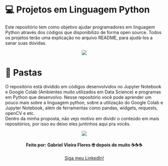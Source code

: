 # 💻 Projetos em Linguagem Python
Este repositório tem como objetivo ajudar programadores em linguagem Python através dos códigos que disponibilizo de forma open source.
Todos os projetos terão uma explicação no arquivo README, para ajudá-los a sanar suas dúvidas.
<p align='center'>
  <img src='https://user-images.githubusercontent.com/48156370/81460839-2cb22280-917e-11ea-9b9a-f22e0af1a489.gif'>  
</p>

# 📁 Pastas
O repositório está dividido em códigos desenvolvidos no Jupyter Notebook e Google Colab (Ambientes muito utilizados em Data Science) e programas em Python que desenvolvo. Nesse repositório você pode aprender um pouco mais sobre a linguagem python, sobre a utilização do Google Colab e Jupyter Notebook, além de ferramentas como pandas, widgets, requests, openCV e etc.  
Dentro da minha proposta, não vejo motivo em dividir o conteúdo em mais repositórios, por isso eu deixo eles juntinhos aqui pra vocês. 

<p align='center'>
  <img src='https://user-images.githubusercontent.com/48156370/81835062-2c1be200-9518-11ea-8be0-d2217d61ab76.gif'>
</p>

<h4 align = "center">
Feito por: Gabriel Vieira Flores 🤓
depois de muito ☕☕☕
</h4>

<p align='center'>
  <a href='https://www.linkedin.com/in/gvieiraf/'>Siga meu LinkedIn!</a>
</p>
